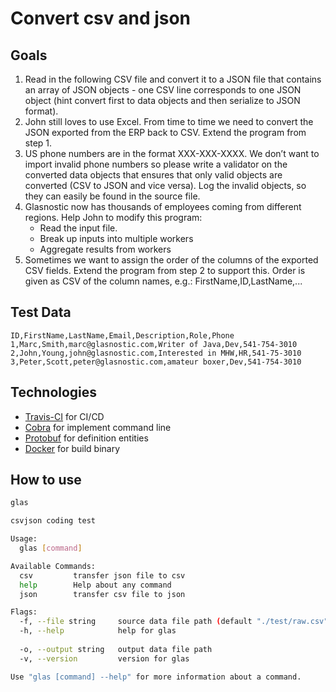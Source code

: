# Convert csv and json

## Goals

1. Read in the following CSV file and convert it to a JSON file that contains an array of JSON objects - one CSV line
   corresponds to one JSON object (hint convert first to data objects and then serialize to JSON format).
2. John still loves to use Excel. From time to time we need to convert the JSON exported from the ERP back to CSV.
   Extend the program from step 1.
3. US phone numbers are in the format XXX-XXX-XXXX. We don’t want to import invalid phone numbers so please write a
   validator on the converted data objects that ensures that only valid objects are converted (CSV to JSON and vice
   versa). Log the invalid objects, so they can easily be found in the source file.
4. Glasnostic now has thousands of employees coming from different regions. Help John to modify this program:
    - Read the input file.
    - Break up inputs into multiple workers
    - Aggregate results from workers
5. Sometimes we want to assign the order of the columns of the exported CSV fields. Extend the program from step 2 to
   support this. Order is given as CSV of the column names, e.g.: FirstName,ID,LastName,...
   
## Test Data

```csv
ID,FirstName,LastName,Email,Description,Role,Phone
1,Marc,Smith,marc@glasnostic.com,Writer of Java,Dev,541-754-3010
2,John,Young,john@glasnostic.com,Interested in MHW,HR,541-75-3010
3,Peter,Scott,peter@glasnostic.com,amateur boxer,Dev,541-754-3010
```

## Technologies

- [Travis-CI](https://travis-ci.com/blackhorseya/glasnostic) for CI/CD
- [Cobra](https://github.com/spf13/cobra) for implement command line
- [Protobuf](https://developers.google.com/protocol-buffers) for definition entities
- [Docker](https://www.docker.com/) for build binary

## How to use

```bash
glas

csvjson coding test

Usage:
  glas [command]

Available Commands:
  csv         transfer json file to csv
  help        Help about any command
  json        transfer csv file to json

Flags:
  -f, --file string     source data file path (default "./test/raw.csv")
  -h, --help            help for glas
  
  -o, --output string   output data file path
  -v, --version         version for glas

Use "glas [command] --help" for more information about a command.

```
